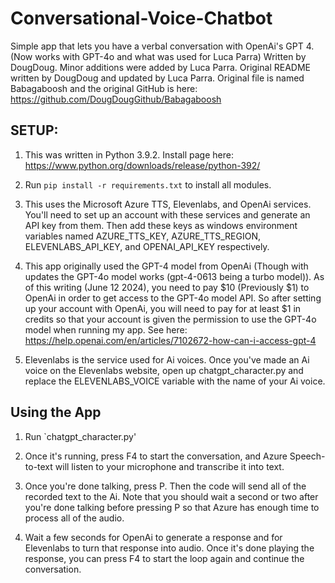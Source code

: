 # Conversational-Voice-Chatbot
Simple app that lets you have a verbal conversation with OpenAi's GPT 4. (Now works with GPT-4o and what was used for Luca Parra)
Written by DougDoug. Minor additions were added by Luca Parra. Original README written by DougDoug and updated by Luca Parra.
Original file is named Babagaboosh and the original GitHub is here: https://github.com/DougDougGithub/Babagaboosh

## SETUP:
1) This was written in Python 3.9.2. Install page here: https://www.python.org/downloads/release/python-392/

2) Run `pip install -r requirements.txt` to install all modules.

3) This uses the Microsoft Azure TTS, Elevenlabs, and OpenAi services. You'll need to set up an account with these services and generate an API key from them. Then add these keys as windows environment variables named AZURE_TTS_KEY, AZURE_TTS_REGION, ELEVENLABS_API_KEY, and OPENAI_API_KEY respectively.

4) This app originally used the GPT-4 model from OpenAi (Though with updates the GPT-4o model works (gpt-4-0613 being a turbo model)). As of this writing (June 12 2024), you need to pay $10 (Previously $1) to OpenAi in order to get access to the GPT-4o model API. So after setting up your account with OpenAi, you will need to pay for at least $1 in credits so that your account is given the permission to use the GPT-4o model when running my app. See here: https://help.openai.com/en/articles/7102672-how-can-i-access-gpt-4

5) Elevenlabs is the service used for Ai voices. Once you've made an Ai voice on the Elevenlabs website, open up chatgpt_character.py and replace the ELEVENLABS_VOICE variable with the name of your Ai voice.

## Using the App

1) Run `chatgpt_character.py'

2) Once it's running, press F4 to start the conversation, and Azure Speech-to-text will listen to your microphone and transcribe it into text.

3) Once you're done talking, press P. Then the code will send all of the recorded text to the Ai. Note that you should wait a second or two after you're done talking before pressing P so that Azure has enough time to process all of the audio.

4) Wait a few seconds for OpenAi to generate a response and for Elevenlabs to turn that response into audio. Once it's done playing the response, you can press F4 to start the loop again and continue the conversation.
